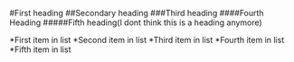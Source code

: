 #First heading
##Secondary heading
###Third heading
####Fourth Heading
#####Fifth heading(I dont think this is a heading anymore)

*First item in list
*Second item in list
*Third item in list
*Fourth item in list
*Fifth item in list